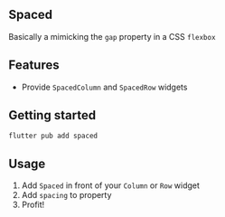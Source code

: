 <!-- 
This README describes the package. If you publish this package to pub.dev,
this README's contents appear on the landing page for your package.

For information about how to write a good package README, see the guide for
[writing package pages](https://dart.dev/guides/libraries/writing-package-pages). 

For general information about developing packages, see the Dart guide for
[creating packages](https://dart.dev/guides/libraries/create-library-packages)
and the Flutter guide for
[developing packages and plugins](https://flutter.dev/developing-packages). 
-->

## Spaced

Basically a mimicking the `gap` property in a CSS `flexbox`

## Features

- Provide `SpacedColumn` and `SpacedRow` widgets

## Getting started

`flutter pub add spaced`

## Usage

1. Add `Spaced` in front of your `Column` or `Row` widget
2. Add `spacing` to property
3. Profit!
